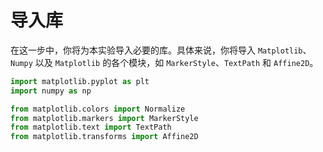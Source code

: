 # 导入库

在这一步中，你将为本实验导入必要的库。具体来说，你将导入 `Matplotlib`、`Numpy` 以及 `Matplotlib` 的各个模块，如 `MarkerStyle`、`TextPath` 和 `Affine2D`。

```python
import matplotlib.pyplot as plt
import numpy as np

from matplotlib.colors import Normalize
from matplotlib.markers import MarkerStyle
from matplotlib.text import TextPath
from matplotlib.transforms import Affine2D
```
